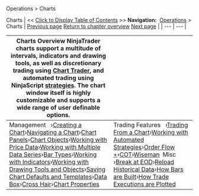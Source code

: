 ﻿
Operations > Charts

Charts
| << [Click to Display Table of Contents](charts.md) >> **Navigation:**     [Operations](operations-1.md) > Charts | [Previous page](restoring_a_backup_archive-1.md) [Return to chapter overview](operations-1.md) [Next page](creating_a_chart-1.md) |
| --- | --- |

| Charts Overview NinjaTrader charts support a multitude of intervals, indicators and drawing tools, as well as discretionary trading using [Chart Trader](chart_trader-1.md), and automated trading using NinjaScript [strategies](strategy-1.md). The chart window itself is highly customizable and supports a wide range of user definable options. | |
| --- | --- |
| Management   ›[Creating a Chart](creating_a_chart-1.md)›[Navigating a Chart](navigating_a_chart-1.md)›[Chart Panels](chart_panels-1.md)›[Chart Objects](chart_objects-1.md)›[Working with Price Data](working_with_price_data-1.md)›[Working with Multiple Data Series](working_with_multiple_data_series-1.md)›[Bar Types](bar_types-1.md)›[Working with Indicators](working_with_indicators-1.md)›[Working with Drawing Tools and Objects](working_with_drawing_tools__ob-1.md)›[Saving Chart Defaults and Templates](saving_chart_defaults_and_templates-1.md)›[Data Box](data_box-1.md)›[Cross Hair](cross_hair-1.md)›[Chart Properties](chart_properties-1.md) | Trading Features   ›[Trading From a Chart](trading_from_a_chart-1.md)›[Working with Automated Strategies](working_with_automated_strateg-1.md)›[Order Flow +](order_flow_plus-1.md)›[COT](cot-1.md)›[Wiseman](wiseman-1.md)  Misc   ›[Break at EOD](break_at_eod-1.md)›[Reload Historical Data](reload_historical_data-1.md)›[How Bars are Built](how_bars_are_built-1.md)›[How Trade Executions are Plotted](how_trade_executions_are_plott-1.md) |
